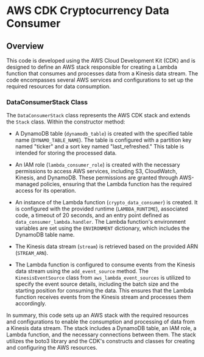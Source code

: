 # AWS CDK Cryptocurrency Data Consumer
 
## Overview

This code is developed using the AWS Cloud Development Kit (CDK) and is designed to define an AWS stack responsible for creating a Lambda function that consumes and processes data from a Kinesis data stream. The code encompasses several AWS services and configurations to set up the required resources for data consumption.

### DataConsumerStack Class

The `DataConsumerStack` class represents the AWS CDK stack and extends the `Stack` class. Within the constructor method:

- A DynamoDB table (`dynamodb_table`) is created with the specified table name (`DYNAMO_TABLE_NAME`). The table is configured with a partition key named "ticker" and a sort key named "last_refreshed." This table is intended for storing the processed data.

- An IAM role (`lambda_consumer_role`) is created with the necessary permissions to access AWS services, including S3, CloudWatch, Kinesis, and DynamoDB. These permissions are granted through AWS-managed policies, ensuring that the Lambda function has the required access for its operation.

- An instance of the Lambda function (`crypto_data_consumer`) is created. It is configured with the provided runtime (`LAMBDA_RUNTIME`), associated code, a timeout of 20 seconds, and an entry point defined as `data_consumer_lambda.handler`. The Lambda function's environment variables are set using the `ENVIRONMENT` dictionary, which includes the DynamoDB table name.

- The Kinesis data stream (`stream`) is retrieved based on the provided ARN (`STREAM_ARN`).

- The Lambda function is configured to consume events from the Kinesis data stream using the `add_event_source` method. The `KinesisEventSource` class from `aws_lambda_event_sources` is utilized to specify the event source details, including the batch size and the starting position for consuming the data. This ensures that the Lambda function receives events from the Kinesis stream and processes them accordingly.

In summary, this code sets up an AWS stack with the required resources and configurations to enable the consumption and processing of data from a Kinesis data stream. The stack includes a DynamoDB table, an IAM role, a Lambda function, and the necessary connections between them. The stack utilizes the boto3 library and the CDK's constructs and classes for creating and configuring the AWS resources.
